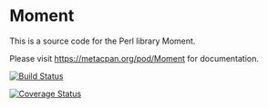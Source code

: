 # Moment

This is a source code for the Perl library Moment.

Please visit https://metacpan.org/pod/Moment for documentation.

[![Build Status](https://travis-ci.org/bessarabov/Moment.svg?branch=master)](https://travis-ci.org/bessarabov/Moment)

[![Coverage Status](https://coveralls.io/repos/bessarabov/Moment/badge.png?branch=master)](https://coveralls.io/r/bessarabov/Moment?branch=master)

